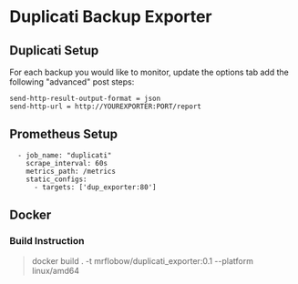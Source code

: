 # Duplicati Backup Exporter

## Duplicati Setup

For each backup you would like to monitor, update the options tab add the following "advanced" post steps:

```
send-http-result-output-format = json
send-http-url = http://YOUREXPORTER:PORT/report
```


## Prometheus Setup

```
  - job_name: "duplicati"
    scrape_interval: 60s
    metrics_path: /metrics
    static_configs:
      - targets: ['dup_exporter:80']
```


## Docker

### Build Instruction

> docker build . -t mrflobow/duplicati_exporter:0.1 --platform linux/amd64
